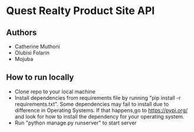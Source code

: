 # Quest Realty Product Site API

## Authors
- Catherine Muthoni
- Olubisi Folarin
- Mojuba

## How to run locally
- Clone repo to your local machine
- Install dependencies from requirements file by running "pip install -r requirements.txt". Some dependencies may fail to install due to difference in Operating Systems. If that happens,go to https://pypi.org/ and look for how to install the dependency for your operating system.
- Run "python manage.py runserver" to start server